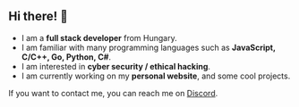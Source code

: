 ## Hi there! 👋

- I am a **full stack developer** from Hungary.
- I am familiar with many programming languages such as **JavaScript, C/C++, Go, Python, C#**.
- I am interested in **cyber security / ethical hacking**.
- I am currently working on my **personal website**, and some cool projects.

If you want to contact me, you can reach me on [Discord](https://discord.com/users/877778571748331561).
